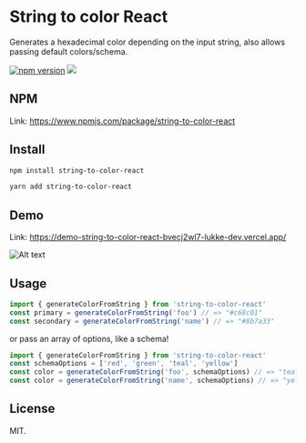 # String to color React

Generates a hexadecimal color depending on the input string, also allows passing default colors/schema.

[![npm version](https://badge.fury.io/js/string-to-color.svg)](https://badge.fury.io/js/string-to-color-react) ![](https://img.shields.io/npm/dm/string-to-color-react.svg)

## NPM

Link: https://www.npmjs.com/package/string-to-color-react

## Install

```bash
npm install string-to-color-react
```
```bash
yarn add string-to-color-react
```
## Demo

Link: https://demo-string-to-color-react-bvecj2wl7-lukke-dev.vercel.app/

![Alt text](https://i.ibb.co/7Y776SJ/Screenshot-from-2023-06-29-14-29-20.png "Demo")

## Usage

```js
import { generateColorFromString } from 'string-to-color-react'
const primary = generateColorFromString('foo') // => "#c68c01"
const secondary = generateColorFromString('name') // => "#8b7a33"
```

or pass an array of options, like a schema!

```js
import { generateColorFromString } from 'string-to-color-react'
const schemaOptions = ['red', 'green', 'teal', 'yellow']
const color = generateColorFromString('foo', schemaOptions) // => "teal"
const color = generateColorFromString('name', schemaOptions) // => "yellow"
```
## License

MIT.

